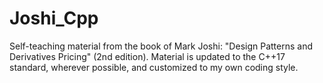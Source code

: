 # Joshi_Cpp
Self-teaching material from the book of Mark Joshi: "Design Patterns and Derivatives Pricing" (2nd edition). 
Material is updated to the C++17 standard, wherever possible, and customized to my own coding style.
